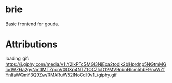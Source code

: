 # brie

Basic frontend for gouda.

# Attributions

loading gif: https://i.giphy.com/media/v1.Y2lkPTc5MGI3NjExa2todjk2bHprdnp5NGtmMGlodWZ6a2gyNmtlMTZpcnV0OXp4NTZtOCZlcD12MV9pbnRlcm5hbF9naWZfYnlfaWQmY3Q9Zw/RMARuW52lNoCdI9v1L/giphy.gif